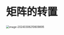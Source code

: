# 矩阵的转置

<img src="https://cvp.oss-cn-shanghai.aliyuncs.com/picgo/202403062106043.png" alt="image-20240306210609895" style="zoom:50%;" />